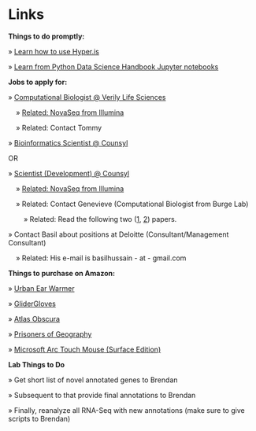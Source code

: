 # Links

**Things to do promptly:**

» [Learn how to use Hyper.is](https://hyper.is)

» [Learn from Python Data Science Handbook Jupyter notebooks](https://github.com/jakevdp/PythonDataScienceHandbook)

**Jobs to apply for:**

» [Computational Biologist @ Verily Life Sciences](https://www.google.com/about/careers/search#!t=jo&jid=240155001&)

&nbsp;&nbsp;&nbsp;&nbsp;» [Related: NovaSeq from Illumina](http://www.illumina.com/systems/sequencing-platforms/novaseq.html)

&nbsp;&nbsp;&nbsp;&nbsp;» Related: Contact Tommy

» [Bioinformatics Scientist @ Counsyl](https://www.counsyl.com/careers/bioinformatics-scientist/)

OR

» [Scientist (Development) @ Counsyl](https://www.counsyl.com/careers/scientist-development/)

&nbsp;&nbsp;&nbsp;&nbsp;» [Related: NovaSeq from Illumina](http://www.illumina.com/systems/sequencing-platforms/novaseq.html)

&nbsp;&nbsp;&nbsp;&nbsp;» Related: Contact Genevieve (Computational Biologist from Burge Lab)

&nbsp;&nbsp;&nbsp;&nbsp;&nbsp;&nbsp;&nbsp;&nbsp;» Related: Read the following two ([1](https://github.com/adityaradhakrishnan/Links/blob/master/Files/Gould-RNA-Branch-2016.pdf), [2](https://github.com/adityaradhakrishnan/Links/blob/master/Files/Gould-PNAS-miRNA-2011.pdf)) papers.

» Contact Basil about positions at Deloitte (Consultant/Management Consultant)

&nbsp;&nbsp;&nbsp;&nbsp;» Related: His e-mail is basilhussain - at - gmail.com

**Things to purchase on Amazon:**

» [Urban Ear Warmer](https://www.amazon.com/180s-Urban-Warmer-Black-Size/dp/B007EKQMFQ/ref=lp_2474986011_1_3?s=apparel&ie=UTF8&qid=1484066714&sr=1-3&nodeID=2474986011)

» [GliderGloves](https://www.amazon.com/dp/B0065PC552/?tag=thewire06-20&linkCode=xm2&ascsubtag=WC11650)

» [Atlas Obscura](https://www.amazon.com/Atlas-Obscura-Explorers-Worlds-Wonders/dp/0761169083)

» [Prisoners of Geography](https://www.amazon.com/Prisoners-Geography-Explain-Everything-About/dp/1501121464)

» [Microsoft Arc Touch Mouse (Surface Edition)](https://www.amazon.com/dp/B00FG7MZP0/ref=psdc_11036491_t2_B009CP4PIW)

**Lab Things to Do**

» Get short list of novel annotated genes to Brendan 

» Subsequent to that provide final annotations to Brendan

» Finally, reanalyze all RNA-Seq with new annotations (make sure to give scripts to Brendan)

